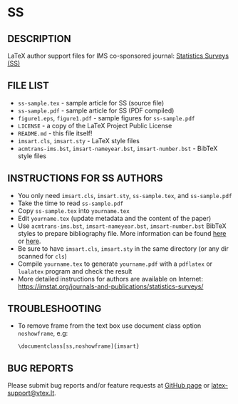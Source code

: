 # SS

## DESCRIPTION

LaTeX author support files for IMS co-sponsored journal: 
[Statistics Surveys (SS)](https://imstat.org/journals-and-publications/statistics-surveys/)

## FILE LIST

-   `ss-sample.tex` - sample article for SS (source file)
-   `ss-sample.pdf` - sample article for SS (PDF compiled)
-   `figure1.eps`, `figure1.pdf` - sample figures for `ss-sample.pdf`
-   `LICENSE` - a copy of the LaTeX Project Public License
-   `README.md` - this file itself!
-   `imsart.cls`, `imsart.sty` - LaTeX style files
-   `acmtrans-ims.bst`, `imsart-nameyear.bst`, `imsart-number.bst` - BibTeX style files

## INSTRUCTIONS FOR SS AUTHORS

-   You only need `imsart.cls`, `imsart.sty`, `ss-sample.tex`, and `ss-sample.pdf`
-   Take the time to read `ss-sample.pdf`
-   Copy `ss-sample.tex` into `yourname.tex`
-   Edit `yourname.tex` (update metadata and the content of the paper)
-   Use `acmtrans-ims.bst`, `imsart-nameyear.bst`, `imsart-number.bst` BibTeX styles to prepare bibliography file. 
    More information can be found [here](http://www.bibtex.org/Using/) 
    or [here](https://www.latex-tutorial.com/tutorials/bibtex/).
-   Be sure to have `imsart.cls`, `imsart.sty` in the same directory (or any dir scanned for `cls`)
-   Compile `yourname.tex` to generate `yourname.pdf` with a `pdflatex` or `lualatex` program and check the result
-   More detailed instructions for authors are available on Internet: https://imstat.org/journals-and-publications/statistics-surveys/

## TROUBLESHOOTING

-   To remove frame from the text box use document class option `noshowframe`, e.g:

        \documentclass[ss,noshowframe]{imsart}

## BUG REPORTS

Please submit bug reports and/or feature requests
at [GitHub page](https://github.com/vtex-soft/texsupport.ims_cosponsored-ss/issues) or 
[latex-support@vtex.lt](mailto:latex-support@vtex.lt).
